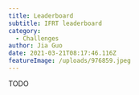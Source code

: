 ```yaml
---
title: Leaderboard
subtitle: IFRT leaderboard
category:
  - Challenges
author: Jia Guo
date: 2021-03-21T08:17:46.116Z
featureImage: /uploads/976859.jpeg
---
```

TODO